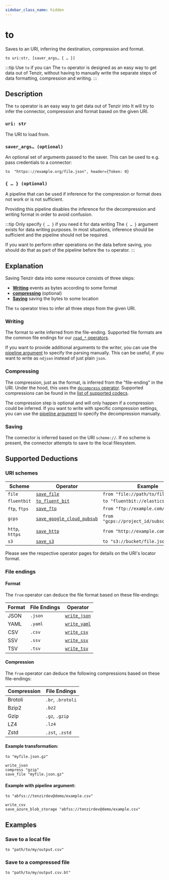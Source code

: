 ```yaml
---
sidebar_class_name: hidden
---
```


# to

Saves to an URI, inferring the destination, compression and format.

```tql
to uri:str, [saver_args… { … }]
```

:::tip Use `to` if you can
The `to` operator is designed as an easy way to get data out of Tenzir,
without having to manually write the separate steps of data formatting,
compression and writing.
:::

## Description

The `to` operator is an easy way to get data out of Tenzir into
It will try to infer the connector, compression and format based on the given URI.

### `uri: str`

The URI to load from.

### `saver_args… (optional)`

An optional set of arguments passed to the saver.
This can be used to e.g. pass credentials to a connector:

```tql
to  "https:://example.org/file.json", header={Token: 0}
```

### `{ … } (optional)`

A pipeline that can be used if inference for the compression or format does not work
or is not sufficient.

Providing this pipeline
disables the inference for the decompression and writing format in order to avoid
confusion.

:::tip Only specify `{ … }` if you need it for data writing
The `{ … }` argument exists for data writing purposes. In most situations,
inference should be sufficient and the pipeline should not be required.

If you want to perform other operations on the data before saving, you should do that
as part of the pipeline before the `to` operator.
:::

## Explanation

Saving Tenzir data into some resource consists of three steps:

* [**Writing**](#writing) events as bytes according to some format
* [**compressing**](#compressing) (optional)
* [**Saving**](#saving) saving the bytes to some location

The `to` operator tries to infer all three steps from the given URI.

### Writing

The format to write inferred from the file-ending.
Supported file formats are the common file endings for our [`read_*` operators](operators.md#parsing).

If you want to provide additional arguments to the writer, you can use the
[pipeline argument](#---optional) to specify the parsing manually. This can be useful,
if you want to write as `ndjson` instead of just plain `json`.

### Compressing

The compression, just as the format, is inferred from the "file-ending" in the URI. Under the hood,
this uses the [`decompress` operator](decompress.md).
Supported compressions can be found in the [list of supported codecs](decompress.md#codec-str).

The compression step is optional and will only happen if a compression could be inferred.
If you want to write with specific compression settings, you can use the
[pipeline argument](#---optional) to specify the decompression manually.

### Saving

The connector is inferred based on the URI `scheme://`.
If no scheme is present, the connector attempts to save to the local filesystem.


## Supported Deductions

### URI schemes

| Scheme | Operator | Example |
| ------ | -------- | ------- |
| `file` | [`save_file`](save_file.md) | `from "file://path/to/file.json"` |
| `fluentbit` | [`to_fluent_bit`](to_fluent_bit.md) | `to "fluentbit://elasticsearch"` |
| `ftp`, `ftps` | [`save_ftp`](save_ftp.md) | `from "ftp://example.com/file.json"` |
| `gcps` | [`save_google_cloud_pubsub`](save_google_cloud_pubsub.md) | `from "gcps://project_id/subscription_id"` |
| `http`, `https` | [`save_http`](save_http.md) | `from "http://example.com/file.json"` |
| `s3` | [`save_s3`](save_s3.md) | `to "s3://bucket/file.json"` |

Please see the respective operator pages for details on the URI's locator format.

### File endings

#### Format

The `from` operator can deduce the file format based on these file-endings:

| Format | File Endings | Operator  |
| ------ | ------------ | --------- |
|  JSON  | `.json` | [`write_json`](write_json.md) |
|  YAML  | `.yaml` | [`write_yaml`](write_yaml.md) |
|  CSV  | `.csv` | [`write_csv`](write_csv.md) |
|  SSV  | `.ssv` | [`write_ssv`](write_ssv.md) |
|  TSV  | `.tsv` | [`write_tsv`](read_tsv.md) |

#### Compression

The `from` operator can deduce the following compressions based on these
file-endings:

| Compression |    File Endings   |
| ----------- | ----------------- |
| Brotoli     | `.br`, `.brotoli` |
| Bzip2       | `.bz2`            |
| Gzip        | `.gz`, `.gzip`    |
| LZ4         | `.lz4`            |
| Zstd        | `.zst`, `.zstd`   |

#### Example transformation:

```tql title="to operator"
to "myfile.json.gz"
```
```tql title="Effective pipeline"
write_json
compress "gzip"
save_file "myfile.json.gz"
```

#### Example with pipeline argument:

```tql title="to operator"
to "abfss://tenzirdev@demo/example.csv"
```
```tql title="Effective pipeline"
write_csv
save_azure_blob_storage "abfss://tenzirdev@demo/example.csv"
```

## Examples

### Save to a local file

```tql
to "path/to/my/output.csv"
```

### Save to a compressed file

```tql
to "path/to/my/output.csv.bt"
```
